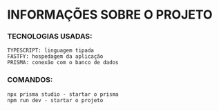 # INFORMAÇÕES SOBRE O PROJETO

### TECNOLOGIAS USADAS:

    TYPESCRIPT: linguagem tipada
    FASTFY: hospedagem da aplicação
    PRISMA: conexão com o banco de dados

### COMANDOS:

    npx prisma studio - startar o prisma
    npm run dev - startar o projeto
